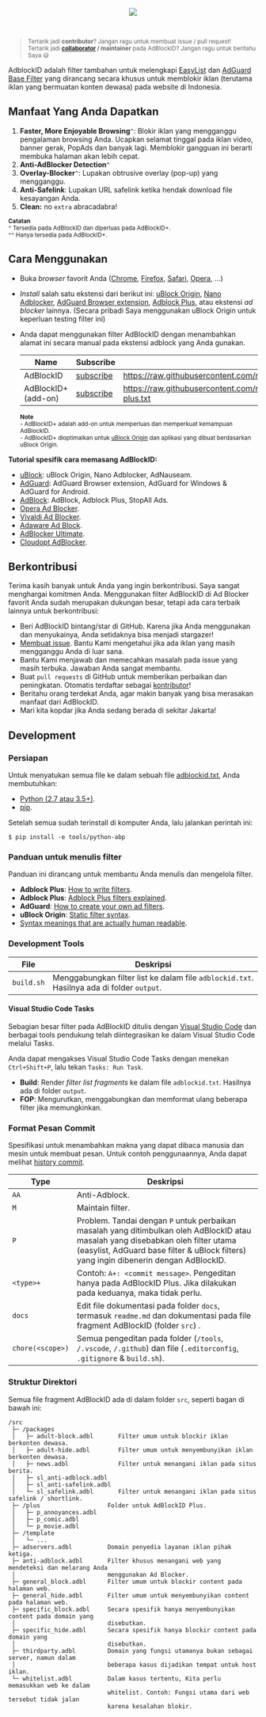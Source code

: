 <p align="center"><img src="https://i.imgur.com/iQB1Uti.jpg" /></p>
<br />

> <sup>Tertarik jadi **contributor**? Jangan ragu untuk membuat issue / pull request!
> <br>
> Tertarik jadi **[collaborator](https://help.github.com/en/github/setting-up-and-managing-your-github-user-account/permission-levels-for-a-user-account-repository#collaborator-access-on-a-repository-owned-by-a-user-account) / maintainer** pada AdBlockID? Jangan ragu untuk beritahu Saya 😃</sup>

AdblockID adalah filter tambahan untuk melengkapi [EasyList](https://github.com/easylist/easylist) dan [AdGuard Base Filter](https://github.com/AdguardTeam/AdguardFilters) yang dirancang secara khusus untuk memblokir iklan (terutama iklan yang bermuatan konten dewasa) pada website di Indonesia.


## Manfaat Yang Anda Dapatkan
1. **Faster, More Enjoyable Browsing**`^`: Blokir iklan yang mengganggu pengalaman browsing Anda. Ucapkan selamat tinggal pada iklan video, banner gerak, PopAds dan banyak lagi. Memblokir gangguan ini berarti membuka halaman akan lebih cepat.
2. **Anti-AdBlocker Detection**`^`
3. **Overlay-Blocker**`^`: Lupakan obtrusive overlay (pop-up) yang mengganggu.
4. **Anti-Safelink**: Lupakan URL safelink ketika hendak download file kesayangan Anda.
5. **Clean:** no `extra` abracadabra!

<sup>**Catatan**</sup> </br>
<sup>`^` Tersedia pada AdBlockID dan diperluas pada AdBlockID+. <br>
`^^` Hanya tersedia pada AdBlockID+.</sup>


## Cara Menggunakan
- Buka *browser* favorit Anda ([Chrome](https://www.google.com/chrome/), [Firefox](https://www.mozilla.org/firefox/), [Safari](http://www.apple.com/safari/), [Opera](http://www.opera.com/), ...)
- *Install* salah satu ekstensi dari berikut ini: [uBlock Origin](https://github.com/gorhill/uBlock#installation), [Nano Adblocker](https://github.com/NanoAdblocker/NanoCore#install-links), [AdGuard Browser extension](https://adguard.com/en/adguard-browser-extension/overview.html), [Adblock Plus](https://adblockplus.org), atau ekstensi *ad blocker* lainnya. (Secara pribadi Saya menggunakan uBlock Origin untuk keperluan testing filter ini)
- Anda dapat menggunakan filter AdBlockID dengan menambahkan alamat ini secara manual pada ekstensi adblock yang Anda gunakan.

   | Name                | Subscribe | Raw Link |
   | ------------------- | ----------| -------- |
   | AdBlockID           | [subscribe](https://subscribe.adblockplus.org/?location=https://raw.githubusercontent.com/realodix/AdBlockID/master/output/adblockid.txt&title=AdBlockID) |https://raw.githubusercontent.com/realodix/AdBlockID/master/output/adblockid.txt |
   | AdBlockID+ (add-on) | [subscribe](https://subscribe.adblockplus.org/?location=https://raw.githubusercontent.com/realodix/AdBlockID/master/output/adblockid-plus.txt&title=AdBlockID%20Plus) | https://raw.githubusercontent.com/realodix/AdBlockID/master/output/adblockid-plus.txt |

   <sup>**Note**</sup> </br>
   <sup>- AdBlockID+ adalah add-on untuk memperluas dan memperkuat kemampuan AdBlockID.</sup> </br>
   <sup>- AdBlockID+ dioptimalkan untuk [uBlock Origin](https://github.com/gorhill/uBlock) dan aplikasi yang dibuat berdasarkan uBlock Origin.</sup>

**Tutorial spesifik cara memasang AdBlockID:**
- [uBlock](/docs/uBlock.md): uBlock Origin, Nano Adblocker, AdNauseam.
- [AdGuard](/docs/Adguard.md): AdGuard Browser extension, AdGuard for Windows & AdGuard for Android.
- [AdBlock](/docs/Adblock-Plus.md): AdBlock, Adblock Plus, StopAll Ads.
- [Opera Ad Blocker](/docs/Opera-AdBlocker.md).
- [Vivaldi Ad Blocker](/docs/Vivaldi-AdBlocker.md).
- [Adaware Ad Block](/docs/adaware-ad-block.md).
- [AdBlocker Ultimate](/docs/ad-blocker-ultimate.md).
- [Cloudopt AdBlocker](/docs/cloudopt-ad-blocker.md).


## Berkontribusi
Terima kasih banyak untuk Anda yang ingin berkontribusi. Saya sangat menghargai komitmen Anda. Menggunakan filter AdBlockID di Ad Blocker favorit Anda sudah merupakan dukungan besar, tetapi ada cara terbaik lainnya untuk berkontribusi:

- Beri AdBlockID bintang/star di GitHub. Karena jika Anda menggunakan dan menyukainya, Anda setidaknya bisa menjadi stargazer!
- [Membuat issue](https://github.com/realodix/AdBlockID/issues/new/choose). Bantu Kami mengetahui jika ada iklan yang masih mengganggu Anda di luar sana.
- Bantu Kami menjawab dan memecahkan masalah pada issue yang masih terbuka. Jawaban Anda sangat membantu.
- Buat `pull requests` di GitHub untuk memberikan perbaikan dan peningkatan. Otomatis terdaftar sebagai [kontributor](https://github.com/realodix/AdBlockID/graphs/contributors)!
- Beritahu orang terdekat Anda, agar makin banyak yang bisa merasakan manfaat dari AdBlockID.
- Mari kita kopdar jika Anda sedang berada di sekitar Jakarta!


## Development
### Persiapan
Untuk menyatukan semua file ke dalam sebuah file [adblockid.txt](/output/adblockid.txt), Anda membutuhkan:

- [Python (2.7 atau 3.5+)](https://www.python.org/downloads/).
- [pip](https://pypi.org/project/pip/).

Setelah semua sudah terinstall di komputer Anda, lalu jalankan perintah ini:

`$ pip install -e tools/python-abp`

### Panduan untuk menulis filter

Panduan ini dirancang untuk membantu Anda menulis dan mengelola filter.

- **Adblock Plus**: [How to write filters](https://help.eyeo.com/en/adblockplus/how-to-write-filters).
- **Adblock Plus**: [Adblock Plus filters explained](https://adblockplus.org/filter-cheatsheet).
- **AdGuard**: [How to create your own ad filters](https://kb.adguard.com/en/general/how-to-create-your-own-ad-filters).
- **uBlock Origin**: [Static filter syntax](https://github.com/gorhill/uBlock/wiki/Static-filter-syntax).
- [Syntax meanings that are actually human readable](https://github.com/DandelionSprout/adfilt/blob/master/Wiki/SyntaxMeaningsThatAreActuallyHumanReadable.md).


### Development Tools

| File              | Deskripsi                                 |
| ----------------- | ----------------------------------------- |
| `build.sh`        | Menggabungkan filter list ke dalam file `adblockid.txt`. Hasilnya ada di folder `output`. |


#### Visual Studio Code Tasks

Sebagian besar filter pada AdBlockID ditulis dengan [Visual Studio Code](https://code.visualstudio.com/) dan berbagai tools pendukung telah diintegrasikan ke dalam Visual Studio Code melalui Tasks.

Anda dapat mengakses Visual Studio Code Tasks dengan menekan `Ctrl+Shift+P`, lalu tekan `Tasks: Run Task`.

- **Build**: Render _filter list fragments_ ke dalam file `adblockid.txt`. Hasilnya ada di folder `output`.
- **FOP**: Mengurutkan, menggabungkan dan memformat ulang beberapa  filter jika memungkinkan.


### Format Pesan Commit

Spesifikasi untuk menambahkan makna yang dapat dibaca manusia dan mesin untuk membuat pesan. Untuk contoh penggunaannya, Anda dapat melihat [history commit](https://github.com/realodix/AdBlockID/commits).

| Type   | Deskripsi |
| ------ | --------- |
| `AA`   | Anti-Adblock. |
| `M`    | Maintain filter. |
| `P`    | Problem. Tandai dengan `P` untuk perbaikan masalah yang ditimbulkan oleh AdBlockID atau masalah yang disebabkan oleh filter utama (easylist, AdGuard base filter & uBlock filters) yang ingin dibenerin dengan AdBlockID.|
| `<type>+` | Contoh: `A+: <commit message>`. Pengeditan hanya pada AdBlockID Plus. Jika dilakukan pada keduanya, maka tidak perlu. |
| `docs` | Edit file dokumentasi pada folder `docs`, termasuk `readme.md` dan dokumentasi pada file fragment AdBlockID (folder `src`) . |
| `chore(<scope>)` | Semua pengeditan pada folder (`/tools`, `/.vscode`, `/.github`) dan file (`.editorconfig`, `.gitignore` & `build.sh`). |

### Struktur Direktori

Semua file fragment AdBlockID ada di dalam folder `src`, seperti bagan di bawah ini:

```
/src
 ├─ /packages
 │   ├─ adult-block.adbl       Filter umum untuk blockir iklan berkonten dewasa.
 │   ├─ adult-hide.adbl        Filter umum untuk menyembunyikan iklan berkonten dewasa.
 │   ├─ news.adbl              Filter untuk menangani iklan pada situs berita.
 │   ├─ sl_anti-adblock.adbl
 │   ├─ sl_anti-safelink.adbl
 │   └─ sl_safelink.adbl       Filter untuk menangani iklan pada situs safelink / shortlink.
 ├─ /plus                   Folder untuk AdBlockID Plus.
 │   ├─ p_annoyances.adbl
 │   ├─ p_comic.adbl
 │   └─ p_movie.adbl
 ├─ /template
 │   └─ ...
 ├─ adservers.adbl          Domain penyedia layanan iklan pihak ketiga.
 ├─ anti-adblock.adbl       Filter khusus menangani web yang mendeteksi dan melarang Anda
 │                          menggunakan Ad Blocker.
 ├─ general_block.adbl      Filter umum untuk blockir content pada halaman web.
 ├─ general_hide.adbl       Filter umum untuk menyembunyikan content pada halaman web.
 ├─ specific_block.adbl     Secara spesifik hanya menyembunyikan content pada domain yang
 │                          disebutkan.
 ├─ specific_hide.adbl      Secara spesifik hanya blockir content pada domain yang
 │                          disebutkan.
 ├─ thirdparty.adbl         Domain yang fungsi utamanya bukan sebagai server, namun dalam
 │                          beberapa kasus dijadikan tempat untuk host iklan.
 └─ whitelist.adbl          Dalam kasus tertentu, Kita perlu memasukkan web ke dalam
                            whitelist. Contoh: Fungsi utama dari web tersebut tidak jalan
                            karena kesalahan blokir.
```
